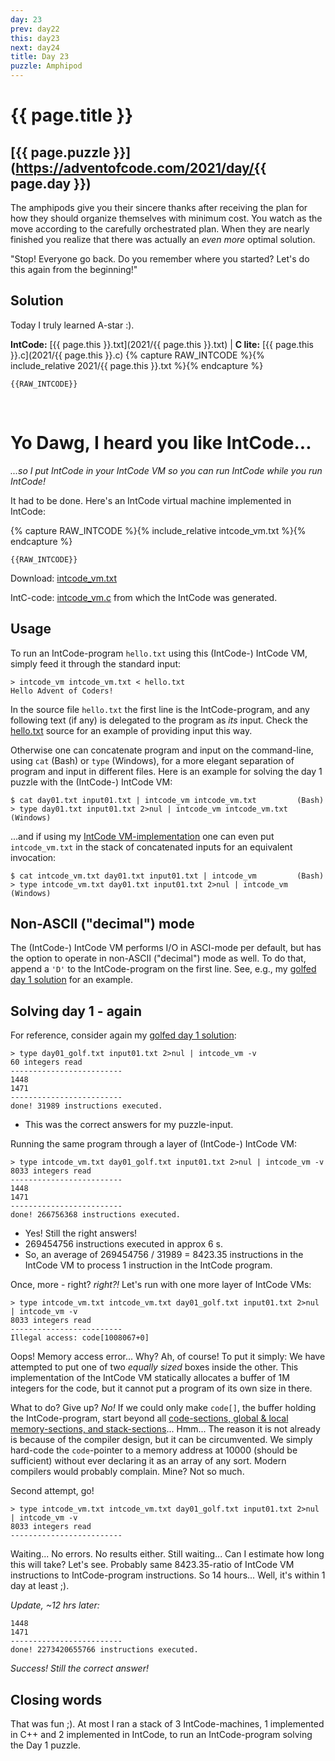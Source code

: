 ```yaml
---
day: 23
prev: day22
this: day23
next: day24
title: Day 23
puzzle: Amphipod
---
```

# {{ page.title }}

## [{{ page.puzzle }}](https://adventofcode.com/2021/day/{{ page.day }})

The amphipods give you their sincere thanks after receiving the plan for how they should organize themselves with minimum cost. You watch as the move according to the carefully orchestrated plan. When they are nearly finished you realize that there was actually an *even more* optimal solution.

"Stop! Everyone go back. Do you remember where you started? Let's do this again from the beginning!"

## Solution

Today I truly learned A-star :).

**IntCode:** [{{ page.this }}.txt](2021/{{ page.this }}.txt) &#124; **C lite:** [{{ page.this }}.c](2021/{{ page.this }}.c)
{% capture RAW_INTCODE %}{% include_relative 2021/{{ page.this }}.txt %}{% endcapture %}

```
{{RAW_INTCODE}}
```

&nbsp;

# Yo Dawg, I heard you like IntCode...

*...so I put IntCode in your IntCode VM so you can run IntCode while you run IntCode!*

It had to be done. Here's an IntCode virtual machine implemented in IntCode:

{% capture RAW_INTCODE %}{% include_relative intcode_vm.txt %}{% endcapture %}

```
{{RAW_INTCODE}}
```
Download: [intcode_vm.txt](intcode_vm.txt)

IntC-code: [intcode_vm.c](https://github.com/relativisticturtle/intcode-adventure-2021/blob/main/intcode_vm.c) from which the IntCode was generated.

## Usage

To run an IntCode-program `hello.txt` using this (IntCode-) IntCode VM, simply feed it through the standard input:

```console
> intcode_vm intcode_vm.txt < hello.txt
Hello Advent of Coders!
```

In the source file `hello.txt` the first line is the IntCode-program, and any following text (if any) is delegated to the program as *its* input. Check the [hello.txt](hello.txt) source for an example of providing input this way.

Otherwise one can concatenate program and input on the command-line, using `cat` (Bash) or `type` (Windows), for a more elegant separation of program and input in different files. Here is an example for solving the day 1 puzzle with the (IntCode-) IntCode VM:

```console
$ cat day01.txt input01.txt | intcode_vm intcode_vm.txt         (Bash)
> type day01.txt input01.txt 2>nul | intcode_vm intcode_vm.txt  (Windows)
```

...and if using my [IntCode VM-implementation](https://github.com/relativisticturtle/intcode-adventure-2021/blob/main/intcode_vm.cpp) one can even put `intcode_vm.txt` in the stack of concatenated inputs for an equivalent invocation:

```console
$ cat intcode_vm.txt day01.txt input01.txt | intcode_vm         (Bash)
> type intcode_vm.txt day01.txt input01.txt 2>nul | intcode_vm  (Windows)
```


## Non-ASCII ("decimal") mode
The (IntCode-) IntCode VM performs I/O in ASCI-mode per default, but has the option to operate in non-ASCII ("decimal") mode as well. To do that, append a `'D'` to the IntCode-program on the first line. See, e.g., my [golfed day 1 solution](2021/day01_golf.txt) for an example.

## Solving day 1 - again
For reference, consider again my [golfed day 1 solution](2021/day01_golf.txt):

```console
> type day01_golf.txt input01.txt 2>nul | intcode_vm -v                
60 integers read
-------------------------
1448
1471
-------------------------
done! 31989 instructions executed.
```

- This was the correct answers for my puzzle-input.

Running the same program through a layer of (IntCode-) IntCode VM:

```console
> type intcode_vm.txt day01_golf.txt input01.txt 2>nul | intcode_vm -v
8033 integers read
-------------------------
1448
1471
-------------------------
done! 266756368 instructions executed.
```

- Yes! Still the right answers!
- 269454756 instructions executed in approx 6 s.
- So, an average of 269454756 / 31989 = 8423.35 instructions in the IntCode VM to process 1 instruction in the IntCode program.


Once, more - right? *right?!* Let's run with one more layer of IntCode VMs:

```console
> type intcode_vm.txt intcode_vm.txt day01_golf.txt input01.txt 2>nul | intcode_vm -v
8033 integers read
-------------------------
Illegal access: code[1008067+0]
```

Oops! Memory access error... Why? Ah, of course! To put it simply: We have attempted to put one of two *equally sized* boxes inside the other. This implementation of the IntCode VM statically allocates a buffer of 1M integers for the code, but it cannot put a program of its own size in there.

What to do? Give up? *No!* If we could only make `code[]`, the buffer holding the IntCode-program, start beyond all [code-sections, global & local memory-sections, and stack-sections](day11.md#memory-layout)... Hmm... The reason it is not already is because of the compiler design, but it can be circumvented. We simply hard-code the `code`-pointer to a memory address at 10000 (should be sufficient) without ever declaring it as an array of any sort. Modern compilers would probably complain. Mine? Not so much.

Second attempt, go!

```console
> type intcode_vm.txt intcode_vm.txt day01_golf.txt input01.txt 2>nul | intcode_vm -v
8033 integers read
-------------------------
```

Waiting... No errors. No results either. Still waiting... Can I estimate how long this will take? Let's see. Probably same 8423.35-ratio of IntCode VM instructions to IntCode-program instructions. So 14 hours... Well, it's within 1 day at least ;).

*Update, ~12 hrs later:*

```
1448
1471
-------------------------
done! 2273420655766 instructions executed.
```

*Success! Still the correct answer!*

## Closing words
That was fun ;). At most I ran a stack of 3 IntCode-machines, 1 implemented in C++ and 2 implemented in IntCode, to run an IntCode-program solving the Day 1 puzzle.